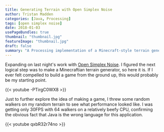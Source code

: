 ```yaml
---
title: Generating Terrain with Open Simplex Noise
author: Tristan Madden
categories: [Java, Processing]
tags: [open simplex noise]
date: 2018-01-03
usePageBundles: true
thumbnail: "thumbnail.jpg"
featureImage: "thumbnail.jpg"
draft: false
summary: "A Processing implementation of a Minecraft-style terrain generator using Open Simplex Noise, featuring 3D voxel-based terrain with performance analysis of random walker agents."
---
```


Expanding on last night's work with <a href="https://en.wikipedia.org/wiki/OpenSimplex_noise">Open Simplex Noise</a>. I
figured the next logical step was to make a Minecraftian terrain generator, so here it is. If I ever felt compelled to
build a game from the ground up, this would probably be my starting point.

{{< youtube -PTirgC0WX8 >}}

Just to further explore the idea of making a game, I threw some random walkers on my random terrain to see what
performance looked like. I was getting only 30FPS with 64 walkers on a relatively beefy CPU, confirming the obvious fact
that Java is the wrong language for this application.

{{< youtube qxbR32r74no >}}